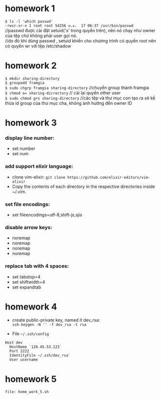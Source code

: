 # homework 1
  `$ ls -l 'which passwd'`  
  `-rwsr-xr-x 1 root root 54256 พ.ค.  17 06:37 /usr/bin/passwd`  
  //passwd được cài đặt setuid('s' trong quyền trên), nên nó chạy như owner của tệp chứ không phải user gọi nó.  
  //do đó khi dùng passwd , setuid khiến cho chương trình có quyền root nên có quyền wr với tệp /etc/shadow  
# homework 2
  `$ mkdir sharing-directory`  
  `$ groupadd framgia`  
  `$ sudo chgrp framgia sharing-directory` //chuyển group thành framgia  
  `$ chmod o= sharing-dicrectory` // cài lại quyền other user  
  `$ sudo chmod g+s sharing-directory` //các tệp và thư mục con tạo ra sẽ kế thừa id group của thư mục cha, không ảnh hưởng đến owner ID  

# homework 3
### display line number:
* set number  
* set num  
### add support elixir language:
* clone vim-elixir: `git clone https://github.com/elixir-editors/vim-elixir`
* Copy the contents of each directory in the respective directories inside ~/.vim.  
### set file encodings:
* set fileencodings=utf-8,shift-js,sjis  
### disable arrow keys:
* noremap <Up> <Nop>  
* noremap <Down> <Nop>  
* noremap <Left> <Nop>  
* noremap <Right> <Nop>  
### replace tab with 4 spaces:
* set tabstop=4  
* set shiftwidth=4  
* set expandtab   

# homework 4
* create public-private key, named it dev_rsa:  
`ssh-keygen -N '' -f dev_rsa -t rsa`  

* File `~/.ssh/config`  
```
Host dev  
  HostName `128.45.53.123`  
  Port 2222  
  IdentityFile ~/.ssh/dev_rsa`
  User username  
```
# homework 5
`file: home_work_5.sh`
